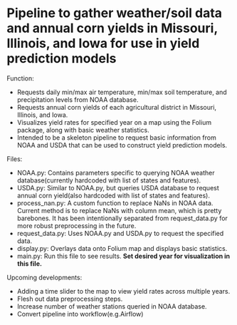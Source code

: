 # Pipeline to gather weather/soil data and annual corn yields in Missouri, Illinois, and Iowa for use in yield prediction models
Function: 
 - Requests daily min/max air temperature, min/max soil temperature, and precipitation levels from NOAA database. 
 - Requests annual corn yields of each agricultural district in Missouri, Illinois, and Iowa.
 - Visualizes yield rates for specified year on a map using the Folium package, along with basic weather statistics.
 - Intended to be a skeleton pipeline to request basic information from NOAA and USDA that can be used to construct yield prediction models.
 
Files:
 - NOAA.py: Contains parameters specific to querying NOAA weather database(currently hardcoded with list of states and features).
 - USDA.py: Similar to NOAA.py, but queries USDA database to request annual corn yield(also hardcoded with list of states and features).
 - process_nan.py: A custom function to replace NaNs in NOAA data. Current method is to replace NaNs with column mean, which is pretty barebones. It has been intentionally separated from request_data.py for more robust preprocessing in the future.
 - request_data.py: Uses NOAA.py and USDA.py to request the specified data.
 - display.py: Overlays data onto Folium map and displays basic statistics.
 - main.py: Run this file to see results. **Set desired year for visualization in this file.**
 
 Upcoming developments:
  - Adding a time slider to the map to view yield rates across multiple years.
  - Flesh out data preprocessing steps.
  - Increase number of weather stations queried in NOAA database.
  - Convert pipeline into workflow(e.g.Airflow)

